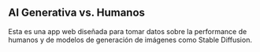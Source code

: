 ## AI Generativa vs. Humanos

Esta es una app web diseñada para tomar datos sobre la performance de humanos y de modelos de generación de imágenes como Stable Diffusion.